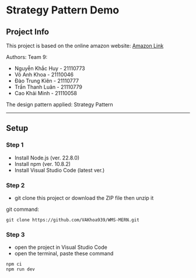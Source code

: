 # Strategy Pattern Demo

## Project Info

This project is based on the online amazon website:
[Amazon Link](https://www.amazon.com/)

Authors: Team 9:

- Nguyễn Khắc Huy - 21110773
- Võ Anh Khoa - 21110046
- Đào Trung Kiên - 21110777
- Trần Thanh Luân - 21110779
- Cao Khải Minh - 21110058

The design pattern applied: Strategy Pattern

---

## Setup

### Step 1

- Install Node.js (ver. 22.8.0)
- Install npm (ver. 10.8.2)
- Install Visual Studio Code (latest ver.)

### Step 2

- git clone this project or download the ZIP file then unzip it

git command:

```git
git clone https://github.com/VAKhoa939/WMS-MERN.git
```

### Step 3

- open the project in Visual Studio Code
- open the terminal, paste these command

```npm
npm ci
npm run dev
```
